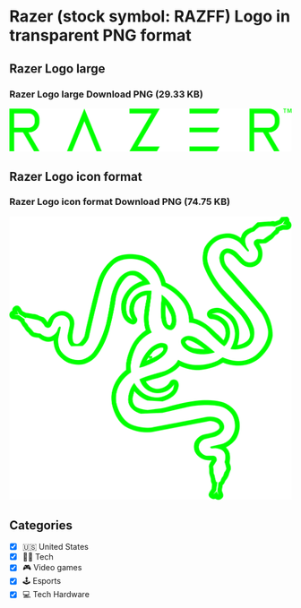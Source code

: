 # Razer (stock symbol: RAZFF) Logo in transparent PNG format

## Razer Logo large

### Razer Logo large Download PNG (29.33 KB)

![Razer Logo large Download PNG (29.33 KB)](/img/orig/RAZFF_BIG-e4a813f9.png)

## Razer Logo icon format

### Razer Logo icon format Download PNG (74.75 KB)

![Razer Logo icon format Download PNG (74.75 KB)](/img/orig/RAZFF-837e33b4.png)



## Categories
- [x] 🇺🇸 United States
- [x] 👩‍💻 Tech
- [x] 🎮 Video games
- [x] 🕹️ Esports
- [x] 💻 Tech Hardware
